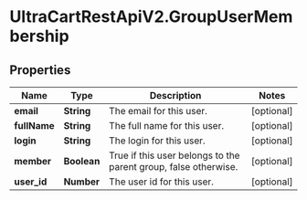 # UltraCartRestApiV2.GroupUserMembership

## Properties
Name | Type | Description | Notes
------------ | ------------- | ------------- | -------------
**email** | **String** | The email for this user. | [optional] 
**fullName** | **String** | The full name for this user. | [optional] 
**login** | **String** | The login for this user. | [optional] 
**member** | **Boolean** | True if this user belongs to the parent group, false otherwise. | [optional] 
**user_id** | **Number** | The user id for this user. | [optional] 


